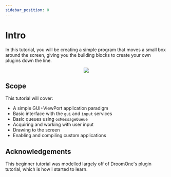 ```yaml
---
sidebar_position: 0
---
```


# Intro

<subtitle>In this tutorial, you will be creating a simple program that moves a small box around the screen, giving you the building blocks to create your own plugins down the line.</subtitle>

<p align="center">
<img src="/img/first_plugin_ex.gif"></img>

</p>

## Scope

This tutorial will cover:
- A simple GUI+ViewPort application paradigm
- Basic interface with the `gui` and `input` services
- Basic queues using `osMessageQueue`
- Acquiring and working with user input
- Drawing to the screen
- Enabling and compiling custom applications


## Acknowledgements

This beginner tutorial was modelled largely off of [DroomOne](https://www.github.com/DroomOne)'s plugin tutorial, which is how I started to learn. 

